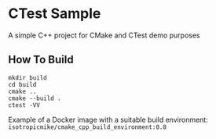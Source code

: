 # CTest Sample
A simple C++ project for CMake and CTest demo purposes

## How To Build

```shell
mkdir build
cd build
cmake ..
cmake --build .
ctest -VV
```

Example of a Docker image with a suitable build environment: `isotropicmike/cmake_cpp_build_environment:0.8`
